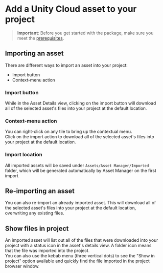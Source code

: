 # Add a Unity Cloud asset to your project

> **Important**: Before you get started with the package, make sure you meet the [prerequisites](prerequisites.md).

## Importing an asset

There are different ways to import an asset into your project:
* Import button
* Context-menu action

### Import button
While in the Asset Details view, clicking on the import button will download all of the selected asset's files into your project at the default location.

### Context-menu action
You can right-click on any tile to bring up the contextual menu.  
Click on the import action to download all of the selected asset's files into your project at the default location.

### Import location

All imported assets will be saved under `Assets/Asset Manager/Imported` folder, which will be generated automatically by Asset Manager on the first import.

## Re-importing an asset
You can also re-import an already imported asset. This will download all of the selected asset's files into your project at the default location, overwriting any existing files.

## Show files in project
An imported asset will list out all of the files that were downloaded into your project with a status icon in the asset's details view. A folder icon means that the file was imported into the project.  
You can also use the kebab menu (three vertical dots) to see the "Show in project" option available and quickly find the file imported in the project browser window. 